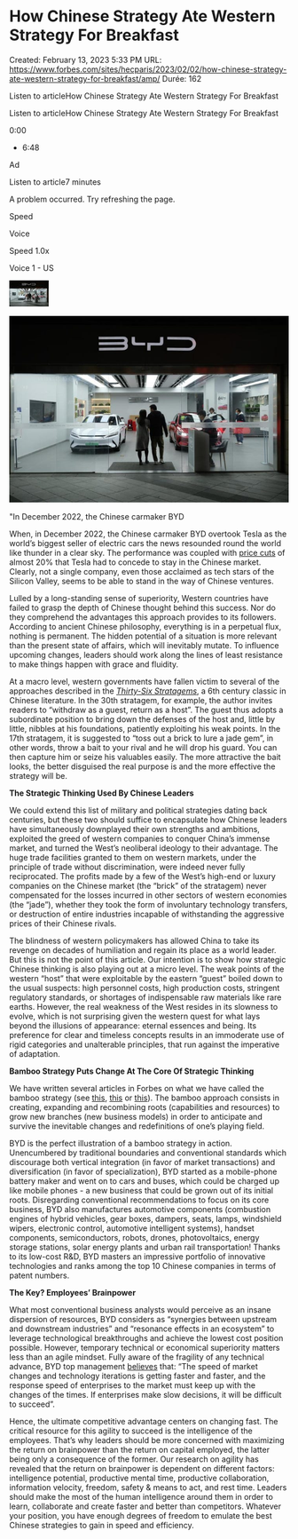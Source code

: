 # How Chinese Strategy Ate Western Strategy For Breakfast

Created: February 13, 2023 5:33 PM
URL: https://www.forbes.com/sites/hecparis/2023/02/02/how-chinese-strategy-ate-western-strategy-for-breakfast/amp/
Durée: 162

Listen to articleHow Chinese Strategy Ate Western Strategy For Breakfast

Listen to articleHow Chinese Strategy Ate Western Strategy For Breakfast

0:00

- 6:48

Ad

Listen to article7 minutes

A problem occurred. Try refreshing the page.

Speed

Voice

Speed 1.0x

Voice 1 - US

![How%20Chinese%20Strategy%20Ate%20Western%20Strategy%20For%20Brea%20428d00e13175457289495caaad3428ac/960x0.jpg](How%20Chinese%20Strategy%20Ate%20Western%20Strategy%20For%20Brea%20428d00e13175457289495caaad3428ac/960x0.jpg)

![How%20Chinese%20Strategy%20Ate%20Western%20Strategy%20For%20Brea%20428d00e13175457289495caaad3428ac/960x0%201.jpg](How%20Chinese%20Strategy%20Ate%20Western%20Strategy%20For%20Brea%20428d00e13175457289495caaad3428ac/960x0%201.jpg)

"In December 2022, the Chinese carmaker BYD

When, in December 2022, the Chinese carmaker BYD overtook Tesla as the world’s biggest seller of electric cars the news resounded round the world like thunder in a clear sky. The performance was coupled with [price cuts](https://jingdaily.com/tesla-vs-byd-which-ev-giant-will-race-ahead-in-china/) of almost 20% that Tesla had to concede to stay in the Chinese market. Clearly, not a single company, even those acclaimed as tech stars of the Silicon Valley, seems to be able to stand in the way of Chinese ventures.

Lulled by a long-standing sense of superiority, Western countries have failed to grasp the depth of Chinese thought behind this success. Nor do they comprehend the advantages this approach provides to its followers. According to ancient Chinese philosophy, everything is in a perpetual flux, nothing is permanent. The hidden potential of a situation is more relevant than the present state of affairs, which will inevitably mutate. To influence upcoming changes, leaders should work along the lines of least resistance to make things happen with grace and fluidity.

At a macro level, western governments have fallen victim to several of the approaches described in the *[Thirty-Six Stratagems](https://en.wikipedia.org/wiki/Thirty-Six_Stratagems)*, a 6th century classic in Chinese literature. In the 30th stratagem, for example, the author invites readers to “withdraw as a guest, return as a host”. The guest thus adopts a subordinate position to bring down the defenses of the host and, little by little, nibbles at his foundations, patiently exploiting his weak points. In the 17th stratagem, it is suggested to “toss out a brick to lure a jade gem”, in other words, throw a bait to your rival and he will drop his guard. You can then capture him or seize his valuables easily. The more attractive the bait looks, the better disguised the real purpose is and the more effective the strategy will be.

**The Strategic Thinking Used By Chinese Leaders**

We could extend this list of military and political strategies dating back centuries, but these two should suffice to encapsulate how Chinese leaders have simultaneously downplayed their own strengths and ambitions, exploited the greed of western companies to conquer China’s immense market, and turned the West’s neoliberal ideology to their advantage. The huge trade facilities granted to them on western markets, under the principle of trade without discrimination, were indeed never fully reciprocated. The profits made by a few of the West’s high-end or luxury companies on the Chinese market (the “brick” of the stratagem) never compensated for the losses incurred in other sectors of western economies (the “jade”), whether they took the form of involuntary technology transfers, or destruction of entire industries incapable of withstanding the aggressive prices of their Chinese rivals.

The blindness of western policymakers has allowed China to take its revenge on decades of humiliation and regain its place as a world leader. But this is not the point of this article. Our intention is to show how strategic Chinese thinking is also playing out at a micro level. The weak points of the western “host” that were exploitable by the eastern “guest” boiled down to the usual suspects: high personnel costs, high production costs, stringent regulatory standards, or shortages of indispensable raw materials like rare earths. However, the real weakness of the West resides in its slowness to evolve, which is not surprising given the western quest for what lays beyond the illusions of appearance: eternal essences and being. Its preference for clear and timeless concepts results in an immoderate use of rigid categories and unalterable principles, that run against the imperative of adaptation.

**Bamboo Strategy Puts Change At The Core Of Strategic Thinking**

We have written several articles in Forbes on what we have called the bamboo strategy (see [this](https://www.forbes.com/sites/hecparis/2018/07/24/the-most-agile-companies-organize-themselves-like-a-bamboo/#36aea293354c), [this](https://www.forbes.com/sites/hecparis/?sh=7a9ad1d5df1f) or [this](https://www.forbes.com/sites/hecparis/2022/02/01/how-covid-19-is-teaching-us-to-rethink-business-strategy/?sh=3d7c7eef58d9)). The bamboo approach consists in creating, expanding and recombining roots (capabilities and resources) to grow new branches (new business models) in order to anticipate and survive the inevitable changes and redefinitions of one’s playing field.

BYD is the perfect illustration of a bamboo strategy in action. Unencumbered by traditional boundaries and conventional standards which discourage both vertical integration (in favor of market transactions) and diversification (in favor of specialization), BYD started as a mobile-phone battery maker and went on to cars and buses, which could be charged up like mobile phones - a new business that could be grown out of its initial roots. Disregarding conventional recommendations to focus on its core business, BYD also manufactures automotive components (combustion engines of hybrid vehicles, gear boxes, dampers, seats, lamps, windshield wipers, electronic control, automotive intelligent systems), handset components, semiconductors, robots, drones, photovoltaics, energy storage stations, solar energy plants and urban rail transportation! Thanks to its low-cost R&D, BYD masters an impressive portfolio of innovative technologies and ranks among the top 10 Chinese companies in terms of patent numbers.

**The Key? Employees’ Brainpower**

What most conventional business analysts would perceive as an insane dispersion of resources, BYD considers as “synergies between upstream and downstream industries” and “resonance effects in an ecosystem” to leverage technological breakthroughs and achieve the lowest cost position possible. However, temporary technical or economical superiority matters less than an agile mindset. Fully aware of the fragility of any technical advance, BYD top management [believes](https://www.forbes.com/sites/russellflannery/2022/11/09/plugged-in-byds-wang-chuanfu-explains-how-chinas-no-1-ev-maker-caught-up-with-tesla/) that: “The speed of market changes and technology iterations is getting faster and faster, and the response speed of enterprises to the market must keep up with the changes of the times. If enterprises make slow decisions, it will be difficult to succeed”.

Hence, the ultimate competitive advantage centers on changing fast. The critical resource for this agility to succeed is the intelligence of the employees. That’s why leaders should be more concerned with maximizing the return on brainpower than the return on capital employed, the latter being only a consequence of the former. Our research on agility has revealed that the return on brainpower is dependent on different factors: intelligence potential, productive mental time, productive collaboration, information velocity, freedom, safety & means to act, and rest time. Leaders should make the most of the human intelligence around them in order to learn, collaborate and create faster and better than competitors. Whatever your position, you have enough degrees of freedom to emulate the best Chinese strategies to gain in speed and efficiency.